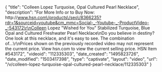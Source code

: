 {
    "title": "Colleen Lopez Turquoise, Opal   Cultured Pearl Necklace",
    "description": "For More Info or to Buy Now: http:\/\/www.hsn.com\/products\/seo\/8366235?rdr=1&sourceid=youtube&cm_mmc=Social-_-Youtube-_-ProductVideo-_-543172\r\nColleen Lopez \"Wished for You\" Stabilized Turquoise, Blue Opal and Cultured Freshwater Pearl Necklace\nDo you believe in destiny? One look at this necklace, and it's easy to see. The combination of...\r\nPrices shown on the previously recorded video may not represent the current price.  View hsn.com to view the current selling price. HSN Item #543172",
    "videoid": "112335303",
    "date_created": "1495823726",
    "date_modified": "1503417398",
    "type": "captivate",
    "layout": "video",
    "url": "\/v\/colleen-lopez-turquoise-opal-cultured-pearl-necklace\/112335303"
}